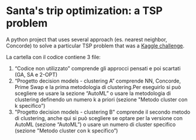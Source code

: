 # Santa's trip optimization: a TSP problem

A python project that uses several approach (es. nearest neighbor, Concorde) to solve a particular TSP problem that was a [Kaggle challenge](https://www.kaggle.com/c/traveling-santa-2018-prime-paths).




La cartella con il codice contiene 3 file:
1. “Codice non utilizzato”  comprende gli approcci pensati e poi scartati (GA, SA e 2-OPT)
2. “Progetto decision models - clustering A” comprende NN, Concorde, Prime Swap e la prima metodologia di clustering.Per eseguirlo si può scegliere se usare la sezione “AutoML” o usare la metodologia di clustering definendo un numero k a priori (sezione "Metodo cluster con k specifico”)
3. "Progetto decision models - clustering B" comprende il secondo metodo di clustering, anche qui si può scegliere se optare per la versione con AutoML (sezione “AutoML”) o usare un numero di cluster specifico (sezione "Metodo cluster con k specifico”)
